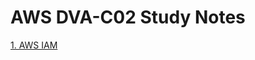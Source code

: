 # AWS DVA-C02 Study Notes

[1. AWS IAM](https://github.com/yestj/StudyNotes/blob/main/AWS/DVA/1.%20IAM.md)
